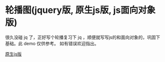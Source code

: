 # 轮播图(jquery版, 原生js版, js面向对象版)
很久没碰 jq 了，正好写个轮播复习下 jq ，顺便就写写js的和面向对象的，巩固下基础。此 demo 仅供参考。
如有错误欢迎指出。

[原生js版](https://jiadahao.github.io/swiper-demo/swiper.html)

